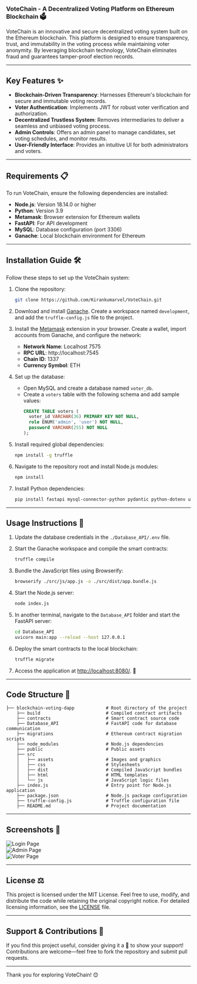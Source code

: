 ### VoteChain - A Decentralized Voting Platform on Ethereum Blockchain 🗳️

VoteChain is an innovative and secure decentralized voting system built on the Ethereum blockchain. This platform is designed to ensure transparency, trust, and immutability in the voting process while maintaining voter anonymity. By leveraging blockchain technology, VoteChain eliminates fraud and guarantees tamper-proof election records.

---

## Key Features ✨

- **Blockchain-Driven Transparency**: Harnesses Ethereum's blockchain for secure and immutable voting records.
- **Voter Authentication**: Implements JWT for robust voter verification and authorization.
- **Decentralized Trustless System**: Removes intermediaries to deliver a seamless and unbiased voting process.
- **Admin Controls**: Offers an admin panel to manage candidates, set voting schedules, and monitor results.
- **User-Friendly Interface**: Provides an intuitive UI for both administrators and voters.

---

## Requirements 📋

To run VoteChain, ensure the following dependencies are installed:
- **Node.js**: Version 18.14.0 or higher
- **Python**: Version 3.9
- **Metamask**: Browser extension for Ethereum wallets
- **FastAPI**: For API development
- **MySQL**: Database configuration (port 3306)
- **Ganache**: Local blockchain environment for Ethereum

---

## Installation Guide 🛠️

Follow these steps to set up the VoteChain system:

1. Clone the repository:
   ```bash
   git clone https://github.com/Kirankumarvel/VoteChain.git
   ```

2. Download and install [Ganache](https://trufflesuite.com/ganache/). Create a workspace named `development`, and add the `truffle-config.js` file to the project.

3. Install the [Metamask](https://metamask.io/download/) extension in your browser. Create a wallet, import accounts from Ganache, and configure the network:
   - **Network Name**: Localhost 7575  
   - **RPC URL**: http://localhost:7545  
   - **Chain ID**: 1337  
   - **Currency Symbol**: ETH  

4. Set up the database:
   - Open MySQL and create a database named `voter_db`.
   - Create a `voters` table with the following schema and add sample values:
     ```sql
     CREATE TABLE voters (
       voter_id VARCHAR(36) PRIMARY KEY NOT NULL,
       role ENUM('admin', 'user') NOT NULL,
       password VARCHAR(255) NOT NULL
     );
     ```

5. Install required global dependencies:
   ```bash
   npm install -g truffle
   ```

6. Navigate to the repository root and install Node.js modules:
   ```bash
   npm install
   ```

7. Install Python dependencies:
   ```bash
   pip install fastapi mysql-connector-python pydantic python-dotenv uvicorn uvicorn[standard] PyJWT
   ```

---

## Usage Instructions 🚀

1. Update the database credentials in the `./Database_API/.env` file.

2. Start the Ganache workspace and compile the smart contracts:
   ```bash
   truffle compile
   ```

3. Bundle the JavaScript files using Browserify:
   ```bash
   browserify ./src/js/app.js -o ./src/dist/app.bundle.js
   ```

4. Start the Node.js server:
   ```bash
   node index.js
   ```

5. In another terminal, navigate to the `Database_API` folder and start the FastAPI server:
   ```bash
   cd Database_API
   uvicorn main:app --reload --host 127.0.0.1
   ```

6. Deploy the smart contracts to the local blockchain:
   ```bash
   truffle migrate
   ```

7. Access the application at [http://localhost:8080/](http://localhost:8080/). 🎉

---

## Code Structure 📂

```plaintext
├── blockchain-voting-dapp            # Root directory of the project
    ├── build                         # Compiled contract artifacts
    ├── contracts                     # Smart contract source code
    ├── Database_API                  # FastAPI code for database communication
    ├── migrations                    # Ethereum contract migration scripts
    ├── node_modules                  # Node.js dependencies
    ├── public                        # Public assets
    ├── src                           
    │   ├── assets                    # Images and graphics
    │   ├── css                       # Stylesheets
    │   ├── dist                      # Compiled JavaScript bundles
    │   ├── html                      # HTML templates
    │   └── js                        # JavaScript logic files
    ├── index.js                      # Entry point for Node.js application
    ├── package.json                  # Node.js package configuration
    ├── truffle-config.js             # Truffle configuration file
    ├── README.md                     # Project documentation
```

---

## Screenshots 📸

![Login Page](#)  
![Admin Page](#)  
![Voter Page](#)

---

## License ⚖️

This project is licensed under the MIT License. Feel free to use, modify, and distribute the code while retaining the original copyright notice. For detailed licensing information, see the [LICENSE](blob/main/LICENSE) file.

---

## Support & Contributions 🤝

If you find this project useful, consider giving it a 🌟 to show your support! Contributions are welcome—feel free to fork the repository and submit pull requests.

---

Thank you for exploring VoteChain! 😊

